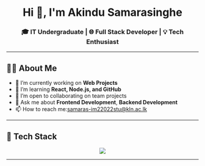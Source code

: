<h1 align="center">Hi 👋, I'm Akindu Samarasinghe</h1>
<h3 align="center">🎓 IT Undergraduate | 🌐 Full Stack Developer | 💡 Tech Enthusiast</h3>

---

## 🧑‍💻 About Me

- 🔭 I’m currently working on **Web Projects**
- 🌱 I’m learning **React, Node.js, and GitHub**
- 👯 I’m open to collaborating on team projects
- 💬 Ask me about **Frontend Development**, **Backend Development**
- 📫 How to reach me:samaras-im22022stu@kln.ac.lk

---
## 🧰 Tech Stack

<p align="center">
  <img src="https://skillicons.dev/icons?i=java,cpp,mongodb,python,javascript,mysql,html,css,react,nodejs,git,github,vscode" />
</p>


---





<!--
**akindu02/akindu02** is a ✨ _special_ ✨ repository because its `README.md` (this file) appears on your GitHub profile.

Here are some ideas to get you started:

- 🔭 I’m currently working on ...
- 🌱 I’m currently learning ...
- 👯 I’m looking to collaborate on ...
- 🤔 I’m looking for help with ...
- 💬 Ask me about ...
- 📫 How to reach me: ...
- 😄 Pronouns: ...
- ⚡ Fun fact: ...
-->
